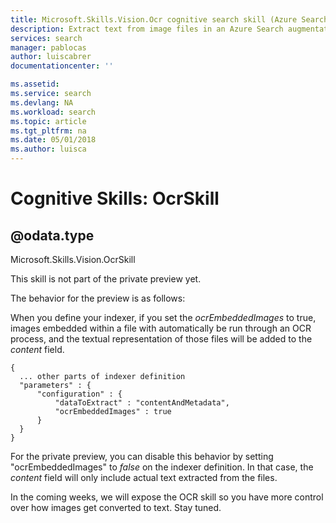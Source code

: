 ```yaml
---
title: Microsoft.Skills.Vision.Ocr cognitive search skill (Azure Search) | Microsoft Docs
description: Extract text from image files in an Azure Search augmentation pipeline.
services: search
manager: pablocas
author: luiscabrer
documentationcenter: ''

ms.assetid: 
ms.service: search
ms.devlang: NA
ms.workload: search
ms.topic: article
ms.tgt_pltfrm: na
ms.date: 05/01/2018
ms.author: luisca
---
```

# Cognitive Skills: OcrSkill

## @odata.type  
Microsoft.Skills.Vision.OcrSkill 

This skill is not part of the private preview yet.

The behavior for the preview is as follows:


When you define your indexer, if you set the *ocrEmbeddedImages* to true, images embedded within a file with automatically be run through an OCR process, and the textual representation of those files will be added to the *content* field.

```
{
  ... other parts of indexer definition
  "parameters" : { 
      "configuration" : {
          "dataToExtract" : "contentAndMetadata",
          "ocrEmbeddedImages" : true
      }
  }
}
```

For the private preview, you can disable this behavior by setting "ocrEmbeddedImages" to *false* on the indexer definition. In that case, the *content* field will only include actual text extracted from the files.

In the coming weeks, we will expose the OCR skill so you have more control over how images get converted to text. Stay tuned.